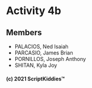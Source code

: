 # Activity 4b
## Members
- PALACIOS, Ned Isaiah
- PARCASIO, James Brian
- PORNILLOS, Joseph Anthony
- SHITAN, Kyla Joy

#### (c) 2021 ScriptKiddies™️